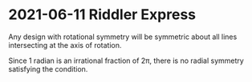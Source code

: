 2021-06-11 Riddler Express
==========================
Any design with rotational symmetry will be symmetric about all lines
intersecting at the axis of rotation.

Since 1 radian is an irrational fraction of 2π, there is no radial symmetry
satisfying the condition.
